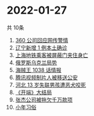 # 2022-01-27
  共 10条

  <!-- BEGIN -->
  <!-- 最后更新时间:Thu Jan 27 2022 00:39:26 GMT+0000 (Coordinated Universal Time) -->
  1. [360 公司回应网传警情](https://www.zhihu.com/search?q=360)
1. [辽宁新增 1 例本土确诊](https://www.zhihu.com/search?q=辽宁新增)
1. [上海地铁乘客被屏蔽门夹住身亡](https://www.zhihu.com/search?q=上海地铁)
1. [俄罗斯乌克兰局势](https://www.zhihu.com/search?q=俄罗斯乌克兰)
1. [海贼王 1038 话情报](https://www.zhihu.com/search?q=海贼王)
1. [腾讯视频制片人被移送公安](https://www.zhihu.com/search?q=腾讯视频制片人)
1. [河北 13 岁失联男孩遭恶犬咬死](https://www.zhihu.com/search?q=河北失联男孩)
1. [《开端》大结局](https://www.zhihu.com/search?q=开端大结局)
1. [张杰公司被拖欠千万款项](https://www.zhihu.com/search?q=张杰公司)
1. [小年习俗](https://www.zhihu.com/search?q=小年)
  <!-- END -->
  